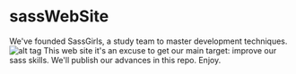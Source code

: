 sassWebSite
===========
We've founded SassGirls, a study team to master development techniques. 
![alt tag](http://sassgirls.me/assets/logo.png)
This web site it's an excuse to get our main target: improve our sass skills. We'll publish our advances in this repo. Enjoy.